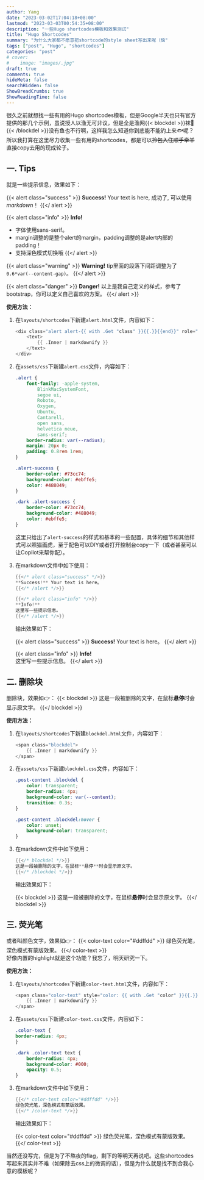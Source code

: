 ```yaml
---
author: Yang
date: "2023-03-02T17:04:18+08:00"
lastmod: "2023-03-03T00:54:35+08:00"
description: "一些Hugo shortcodes模板和效果测试"
title: "Hugo Shortcodes"
summary: "为什么大家都不愿意把shortcode的style sheet写出来呢（恼"
tags: ["post", "Hugo", "shortcodes"]
categories: "post"
# cover: 
#    image: "images/.jpg"
draft: true
comments: true
hideMeta: false
searchHidden: false
ShowBreadCrumbs: true
ShowReadingTime: false
---
```


很久之前就想找一些有用的Hugo shortcodes模板，但是Google半天也只有官方提供的那几个示例，虽说授人以渔无可非议，但是全是渔网{{< blockdel >}}袜🤤{{< /blockdel >}}没有鱼也不行啊，这样我怎么知道你到底能不能钓上来🐟呢？所以我打算在这里尽力收集一些有用的shortcodes，都是可以<del>拎包入住顺手牵羊</del>直接copy去用的现成轮子。

## 一. Tips

就是一些提示信息，效果如下：

{{< alert class="success" >}}
**Success!** Your text is here, 成功了, 可以使用*markdown*！
{{</ alert >}}

{{< alert class="info" >}}
**Info!**  

- 字体使用sans-serif。
- margin调整的是整个alert的margin，padding调整的是alert内部的padding！
- 支持深色模式切换哦
{{</ alert >}}

{{< alert class="warning" >}}
**Warning!** tip里面的段落下间距调整为了`0.6*var(--content-gap)`。
{{</ alert >}}

{{< alert class="danger" >}}
**Danger!** 以上是我自己定义的样式，参考了bootstrap，你可以定义自己喜欢的方案。
{{</ alert >}}

**使用方法：**

1. 在`layouts/shortcodes`下新建`alert.html`文件，内容如下：

    ```go
    <div class="alert alert-{{ with .Get "class" }}{{.}}{{end}}" role="alert">
        <text>
            {{ .Inner | markdownify }}
        </text>
    </div>
    ```

2. 在`assets/css`下新建`alert.css`文件，内容如下：

    ```css
    .alert {
        font-family: -apple-system,
            BlinkMacSystemFont,
            segoe ui,
            Roboto,
            Oxygen,
            Ubuntu,
            Cantarell,
            open sans,
            helvetica neue,
            sans-serif;
        border-radius: var(--radius);
        margin: 20px 0;
        padding: 0.8rem 1rem;
    }

    .alert-success {
        border-color: #73cc74;
        background-color: #ebffe5;
        color: #488049;
    }

    .dark .alert-success {
        border-color: #73cc74;
        background-color: #488049;
        color: #ebffe5;
    }
    ```

    这里只给出了`alert-success`的样式和基本的一些配置，具体的细节和其他样式可以照猫画虎，至于配色可以DIY或者打开控制台copy一下（或者甚至可以让Copilot来帮你配）。

3. 在markdown文件中如下使用：

    ```go
    {{</* alert class="success" */>}}
    **Success!** Your text is here。
    {{</* /alert */>}}

    {{</* alert class="info" */>}}
    **Info!**  
    这里写一些提示信息。
    {{</* /alert */>}}
    ```

    输出效果如下：

    {{< alert class="success" >}}
**Success!** Your text is here。
    {{</ alert >}}

    {{< alert class="info" >}}
**Info!**  
这里写一些提示信息。
    {{</ alert >}}

## 二. 删除块

删除块，效果如👉：
{{< blockdel >}}
这是一段被删除的文字，在鼠标**悬停**时会显示原文字。
{{</ blockdel >}}

**使用方法：**

1. 在`layouts/shortcodes`下新建`blockdel.html`文件，内容如下：

    ```go
    <span class="blockdel">
        {{ .Inner | markdownify }}
    </span>
    ```

2. 在`assets/css`下新建`blockdel.css`文件，内容如下：

    ```css
    .post-content .blockdel {
        color: transparent;
        border-radius: 4px;
        background-color: var(--content);
        transition: 0.3s;
    }

    .post-content .blockdel:hover {
        color: unset;
        background-color: transparent;
    }
    ```

3. 在markdown文件中如下使用：

    ```go
    {{</* blockdel */>}}
    这是一段被删除的文字，在鼠标**悬停**时会显示原文字。
    {{</* /blockdel */>}}
    ```

    输出效果如下：

    {{< blockdel >}}
这是一段被删除的文字，在鼠标**悬停**时会显示原文字。
    {{</ blockdel >}}

## 三. 荧光笔

或者叫颜色文字，效果如👉：
{{< color-text color="#ddffdd" >}}
绿色荧光笔，深色模式有蒙版效果。
{{</ color-text >}}  
好像内置的highlight就是这个功能？我忘了，明天研究一下。

**使用方法：**

1. 在`layouts/shortcodes`下新建`color-text.html`文件，内容如下：

    ```go
    <span class="color-text" style="color: {{ with .Get "color" }}{{.}}{{end}}">
        {{ .Inner | markdownify }}
    </span>
    ```

2. 在`assets/css`下新建`color-text.css`文件，内容如下：

    ```css
    .color-text {
    border-radius: 4px;
    }

    .dark .color-text text {
        border-radius: 4px;
        background-color: #000;
        opacity: 0.5;
    }
    ```

3. 在markdown文件中如下使用：

    ```go
    {{</* color-text color="#ddffdd" */>}}
    绿色荧光笔，深色模式有蒙版效果。
    {{</* /color-text */>}}
    ```

    输出效果如下：

    {{< color-text color="#ddffdd" >}}
绿色荧光笔，深色模式有蒙版效果。
    {{</ color-text >}}

当然还没写完，但是为了不熬夜的flag，剩下的等明天再说吧。这些shortcodes写起来其实并不难（如果除去css上的微调的话），但是为什么就是找不到合我心意的模板呢？
